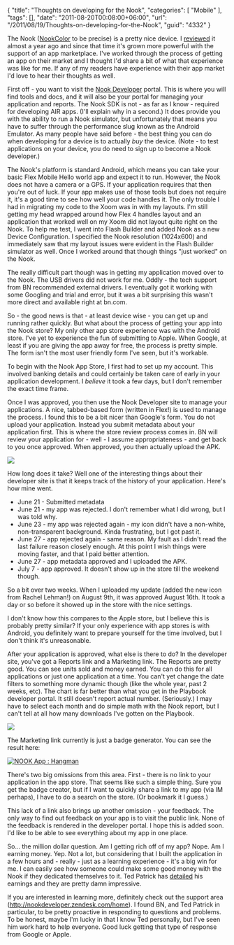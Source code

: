 {
	"title": "Thoughts on developing for the Nook",
	"categories": [
		"Mobile"
	],
	"tags": [],
	"date": "2011-08-20T00:08:00+06:00",
	"url": "/2011/08/19/Thoughts-on-developing-for-the-Nook",
	"guid": "4332"
}

The Nook (<a href="http://www.barnesandnoble.com/nookcolor/index.asp">NookColor</a> to be precise) is a pretty nice device. I <a href="http://www.raymondcamden.com/index.cfm/2010/12/10/Review-Nook">reviewed</a> it almost a year ago and since that time it's grown more powerful with the support of an app marketplace. I've worked through the process of getting an app on their market and I thought I'd share a bit of what that experience was like for me. If any of my readers have experience with their app market I'd love to hear their thoughts as well.
<!--more-->
First off - you want to visit the <a href="https://nookdeveloper.barnesandnoble.com/">Nook Developer</a> portal. This is where you will find tools and docs, and it will also be your portal for managing your application and reports. The Nook SDK is not - as far as I know - required for developing AIR apps. (I'll explain why in a second.) It does provide you with the ability to run a Nook simulator, but unfortunately that means you have to suffer through the performance slug known as the Android Emulator. As many people have said before - the best thing you can do when developing for a device is to actually <i>buy</i> the device. (Note - to test applications on your device, you do need to sign up to become a Nook developer.)

The Nook's platform is standard Android, which means you can take your basic Flex Mobile Hello world app and expect it to run. However, the Nook does not have a camera or a GPS. If your application requires that then you're out of luck. If your app makes use of those tools but does not require it, it's a good time to see how well your code handles it. The only trouble I had in migrating my code to the Xoom was in with my layouts. I'm still getting my head wrapped around how Flex 4 handles layout and an application that worked well on my Xoom did not layout quite right on the Nook. To help me test, I went into Flash Builder and added Nook as a new Device Configuration. I specified the Nook resolution (1024x600) and immediately saw that my layout issues were evident in the Flash Builder simulator as well. Once I worked around that though things "just worked" on the Nook.

The really difficult part though was in getting my application moved over to the Nook. The USB drivers did not work for me. Oddly - the tech support from BN recommended external drivers. I eventually got it working with some Googling and trial and error, but it was a bit surprising this wasn't more direct and available right at bn.com. 

So - the good news is that - at least device wise - you can get up and running rather quickly. But what about the process of getting your app into the Nook store? My only other app store experience was with the Android store. I've yet to experience the fun of submitting to Apple. When Google, at least if you are giving the app away for free, the process is pretty simple. The form isn't the most user friendly form I've seen, but it's workable. 

To begin with the Nook App Store, I first had to set up my account. This involved banking details and could certainly be taken care of early in your application development. I <i>believe</i> it took a few days, but I don't remember the exact time frame.

Once I was approved, you then use the Nook Developer site to manage your applications. A nice, tabbed-based form (written in Flex!) is used to manage the process. I found this to be a bit nicer than Google's form. You do not upload your application. Instead you submit metadata about your application first. This is where the store review process comes in. BN will review your application for - well  - I assume appropriateness - and get back to you once approved. When approved, you then actually upload the APK.

<img src="http://www.coldfusionjedi.com/images/ScreenClip156.png" />

How long does it take? Well one of the interesting things about their developer site is that it keeps track of the history of your application. Here's how mine went. 

<ul>
<li>June 21 - Submitted metadata
<li>June 21 - my app was rejected. I don't remember what I did wrong, but I was told why.
<li>June 23 - my app was rejected again - my icon didn't have a non-white, non-transparent background. Kinda frustrating, but I got past it.
<li>June 27 - app rejected again - same reason. My fault as I didn't read the last failure reason closely enough. At this point I wish things were moving faster, and that I paid better attention.
<li>June 27 - app metadata approved and I uploaded the APK.
<li>July 7 - app approved. It doesn't show up in the store till the weekend though.
</ul>

So a bit over two weeks. When I uploaded my update (added the new icon from Rachel Lehman!) on August 9th, it was approved August 16th. It took a day or so before it showed up in the store with the nice settings. 

I don't know how this compares to the Apple store, but I believe this is probably pretty similar? If your only experience with app stores is with Android, you definitely want to prepare yourself for the time involved, but I don't think it's unreasonable. 

After your application is approved, what else is there to do? In the developer site, you've got a Reports link and a Marketing link. The Reports are pretty good. You can see units sold and money earned. You can do this for all applications or just one application at a time. You can't yet change the date filters to something more dynamic though (like the whole year, past 2 weeks, etc). The chart is far better than what you get in the Playbook developer portal. It still doesn't report actual number. (Seriously.) I may have to select each month and do simple math with the Nook report, but I can't tell at all how many downloads I've gotten on the Playbook.

<img src="http://www.coldfusionjedi.com/images/ScreenClip210.png" />

The Marketing link currently is just a badge generator. You can see the result here:

<!-- Begin NOOK App Badge : Hangman --><a href="https://nookdeveloper.barnesandnoble.com/tools/dev/linkManager/2940043855282" target="_new"><img src="https://nookdeveloper.barnesandnoble.com/tools/dev/badge/2940043855282" alt="NOOK App : Hangman" /></a><!-- End NOOK App Badge -->

There's two big omissions from this area. First - there is no link to your application in the app store. That seems like such a simple thing. Sure you get the badge creator, but if I want to quickly share a link to my app (via IM perhaps), I have to do a search on the store. (Or bookmark it I guess.) 

This lack of a link also brings up another omission - your feedback. The only way to find out feedback on your app is to visit the public link. None of the feedback is rendered in the developer portal. I hope this is added soon. I'd like to be able to see everything about my app in one place. 

So... the million dollar question. Am I getting rich off of my app? Nope. Am I earning money. Yep. Not a lot, but considering that I built the application in a few hours and - really - just as a learning experience - it's a big win for me. I can easily see how someone could make some good money with the Nook if they dedicated themselves to it. Ted Patrick has <a href="http://tedpatrick.com/2011/08/08/live-wallpaper/">detailed</a> his earnings and they are pretty damn impressive. 

If you are interested in learning more, definitely check out the support area (<a href="http://nookdeveloper.zendesk.com/home">http://nookdeveloper.zendesk.com/home</a>). I found BN, and Ted Patrick in particular, to be pretty proactive in responding to questions and problems. To be honest, maybe I'm lucky in that I know Ted personally, but I've seen him work hard to help everyone. Good luck getting that type of response from Google or Apple.